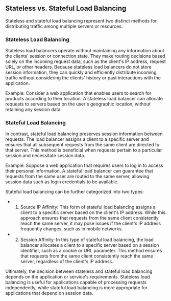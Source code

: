 ## Stateless vs. Stateful Load Balancing
Stateless and stateful load balancing represent two distinct methods for distributing traffic among multiple servers or resources.

### Stateless Load Balancing
Stateless load balancers operate without maintaining any information about the clients' session or connection state. They make routing decisions based solely on the incoming request data, such as the client's IP address, request URL, or other headers. Because stateless load balancers do not store session information, they can quickly and efficiently distribute incoming traffic without considering the clients' history or past interactions with the application.

  Example: Consider a web application that enables users to search for products according to their location. A stateless load balancer can allocate requests to servers based on the user's geographic location, without retaining any session data.

### Stateful Load Balancing
In contrast, stateful load balancing preserves session information between requests. The load balancer assigns a client to a specific server and ensures that all subsequent requests from the same client are directed to that server. This method is beneficial when requests pertain to a particular session and necessitate session data.

  Example: Suppose a web application that requires users to log in to access their personal information. A stateful load balancer can guarantee that requests from the same user are routed to the same server, allowing session data such as login credentials to be available.

Stateful load balancing can be further categorized into two types:

- 1. Source IP Affinity: This form of stateful load balancing assigns a client to a specific server based on the client's IP address. While this approach ensures that requests from the same client consistently reach the same server, it may pose issues if the client's IP address frequently changes, such as in mobile networks.

- 2. Session Affinity: In this type of stateful load balancing, the load balancer allocates a client to a specific server based on a session identifier, such as a cookie or URL parameter. This method ensures that requests from the same client consistently reach the same server, regardless of the client's IP address.

Ultimately, the decision between stateless and stateful load balancing depends on the application or service's requirements. Stateless load balancing is useful for applications capable of processing requests independently, while stateful load balancing is more appropriate for applications that depend on session data.